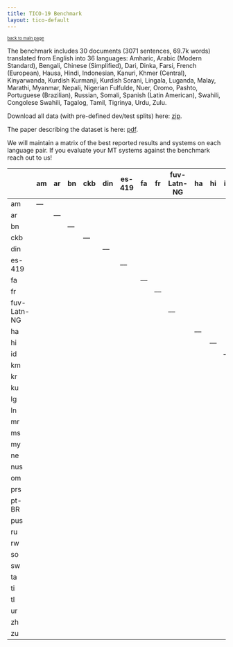 ```yaml
---
title: TICO-19 Benchmark
layout: tico-default
---
```


<sup><sub>[back to main page](index.html) </sub></sup>


The benchmark includes 30 documents (3071 sentences, 69.7k words) translated from English into 36 languages:
Amharic, Arabic (Modern Standard), Bengali, Chinese (Simplified), Dari, Dinka, Farsi, French (European), Hausa, Hindi, Indonesian, Kanuri, Khmer (Central), Kinyarwanda, Kurdish Kurmanji, Kurdish Sorani, Lingala, Luganda, Malay, Marathi, Myanmar, Nepali, Nigerian Fulfulde, Nuer, Oromo, Pashto, Portuguese (Brazilian), Russian, Somali, Spanish (Latin American), Swahili, Congolese Swahili, Tagalog, Tamil, Tigrinya, Urdu, Zulu.

Download all data (with pre-defined dev/test splits) here: [zip](#).

The paper describing the dataset is here: [pdf](#).

We will maintain a matrix of the best reported results and systems on each language pair. If you evaluate your MT systems against the benchmark reach out to us!

|    | am | ar | bn | ckb | din | es-419 | fa | fr | fuv-Latn-NG | ha | hi | id | km | kr | ku | lg | ln | mr | ms | my | ne | nus | om | prs | pt-BR | pus | ru | rw | so | sw | ta | ti | tl | ur | zh | zu |
| --- | --- | --- | --- | --- | --- | --- | --- | --- | --- | --- | --- | --- | --- | --- | --- | --- | --- | --- | --- | --- | --- | --- | --- | --- | --- | --- | --- | --- | --- | --- | --- | --- | --- | --- | --- | --- | 
| am |  –– |  |  |  |  |  |  |  |  |  |  |  |  |  |  |  |  |  |  |  |  |  |  |  |  |  |  |  |  |  |  |  |  |  |  |  |  |
| ar |   | –– |  |  |  |  |  |  |  |  |  |  |  |  |  |  |  |  |  |  |  |  |  |  |  |  |  |  |  |  |  |  |  |  |  |  |  |
| bn |   |  | –– |  |  |  |  |  |  |  |  |  |  |  |  |  |  |  |  |  |  |  |  |  |  |  |  |  |  |  |  |  |  |  |  |  |  |
| ckb |   |  |  | –– |  |  |  |  |  |  |  |  |  |  |  |  |  |  |  |  |  |  |  |  |  |  |  |  |  |  |  |  |  |  |  |  |  |
| din |   |  |  |  | –– |  |  |  |  |  |  |  |  |  |  |  |  |  |  |  |  |  |  |  |  |  |  |  |  |  |  |  |  |  |  |  |  |
| es-419 |   |  |  |  |  | –– |  |  |  |  |  |  |  |  |  |  |  |  |  |  |  |  |  |  |  |  |  |  |  |  |  |  |  |  |  |  |  |
| fa |   |  |  |  |  |  | –– |  |  |  |  |  |  |  |  |  |  |  |  |  |  |  |  |  |  |  |  |  |  |  |  |  |  |  |  |  |  |
| fr |   |  |  |  |  |  |  | –– |  |  |  |  |  |  |  |  |  |  |  |  |  |  |  |  |  |  |  |  |  |  |  |  |  |  |  |  |  |
| fuv-Latn-NG |   |  |  |  |  |  |  |  | –– |  |  |  |  |  |  |  |  |  |  |  |  |  |  |  |  |  |  |  |  |  |  |  |  |  |  |  |  |
| ha |   |  |  |  |  |  |  |  |  | –– |  |  |  |  |  |  |  |  |  |  |  |  |  |  |  |  |  |  |  |  |  |  |  |  |  |  |  |
| hi |   |  |  |  |  |  |  |  |  |  | –– |  |  |  |  |  |  |  |  |  |  |  |  |  |  |  |  |  |  |  |  |  |  |  |  |  |  |
| id |   |  |  |  |  |  |  |  |  |  |  | –– |  |  |  |  |  |  |  |  |  |  |  |  |  |  |  |  |  |  |  |  |  |  |  |  |  |
| km |   |  |  |  |  |  |  |  |  |  |  |  | –– |  |  |  |  |  |  |  |  |  |  |  |  |  |  |  |  |  |  |  |  |  |  |  |  |
| kr |   |  |  |  |  |  |  |  |  |  |  |  |  | –– |  |  |  |  |  |  |  |  |  |  |  |  |  |  |  |  |  |  |  |  |  |  |  |
| ku |   |  |  |  |  |  |  |  |  |  |  |  |  |  | –– |  |  |  |  |  |  |  |  |  |  |  |  |  |  |  |  |  |  |  |  |  |  |
| lg |   |  |  |  |  |  |  |  |  |  |  |  |  |  |  | –– |  |  |  |  |  |  |  |  |  |  |  |  |  |  |  |  |  |  |  |  |  |
| ln |   |  |  |  |  |  |  |  |  |  |  |  |  |  |  |  | –– |  |  |  |  |  |  |  |  |  |  |  |  |  |  |  |  |  |  |  |  |
| mr |   |  |  |  |  |  |  |  |  |  |  |  |  |  |  |  |  | –– |  |  |  |  |  |  |  |  |  |  |  |  |  |  |  |  |  |  |  |
| ms |   |  |  |  |  |  |  |  |  |  |  |  |  |  |  |  |  |  | –– |  |  |  |  |  |  |  |  |  |  |  |  |  |  |  |  |  |  |
| my |   |  |  |  |  |  |  |  |  |  |  |  |  |  |  |  |  |  |  | –– |  |  |  |  |  |  |  |  |  |  |  |  |  |  |  |  |  |
| ne |   |  |  |  |  |  |  |  |  |  |  |  |  |  |  |  |  |  |  |  | –– |  |  |  |  |  |  |  |  |  |  |  |  |  |  |  |  |
| nus |   |  |  |  |  |  |  |  |  |  |  |  |  |  |  |  |  |  |  |  |  | –– |  |  |  |  |  |  |  |  |  |  |  |  |  |  |  |
| om |   |  |  |  |  |  |  |  |  |  |  |  |  |  |  |  |  |  |  |  |  |  | –– |  |  |  |  |  |  |  |  |  |  |  |  |  |  |
| prs |   |  |  |  |  |  |  |  |  |  |  |  |  |  |  |  |  |  |  |  |  |  |  | –– |  |  |  |  |  |  |  |  |  |  |  |  |  |
| pt-BR |   |  |  |  |  |  |  |  |  |  |  |  |  |  |  |  |  |  |  |  |  |  |  |  | –– |  |  |  |  |  |  |  |  |  |  |  |  |
| pus |   |  |  |  |  |  |  |  |  |  |  |  |  |  |  |  |  |  |  |  |  |  |  |  |  | –– |  |  |  |  |  |  |  |  |  |  |  |
| ru |   |  |  |  |  |  |  |  |  |  |  |  |  |  |  |  |  |  |  |  |  |  |  |  |  |  | –– |  |  |  |  |  |  |  |  |  |  |
| rw |   |  |  |  |  |  |  |  |  |  |  |  |  |  |  |  |  |  |  |  |  |  |  |  |  |  |  | –– |  |  |  |  |  |  |  |  |  |
| so |   |  |  |  |  |  |  |  |  |  |  |  |  |  |  |  |  |  |  |  |  |  |  |  |  |  |  |  | –– |  |  |  |  |  |  |  |  |
| sw |   |  |  |  |  |  |  |  |  |  |  |  |  |  |  |  |  |  |  |  |  |  |  |  |  |  |  |  |  | –– |  |  |  |  |  |  |  |
| ta |   |  |  |  |  |  |  |  |  |  |  |  |  |  |  |  |  |  |  |  |  |  |  |  |  |  |  |  |  |  | –– |  |  |  |  |  |  |
| ti |   |  |  |  |  |  |  |  |  |  |  |  |  |  |  |  |  |  |  |  |  |  |  |  |  |  |  |  |  |  |  | –– |  |  |  |  |  |
| tl |   |  |  |  |  |  |  |  |  |  |  |  |  |  |  |  |  |  |  |  |  |  |  |  |  |  |  |  |  |  |  |  | –– |  |  |  |  |
| ur |   |  |  |  |  |  |  |  |  |  |  |  |  |  |  |  |  |  |  |  |  |  |  |  |  |  |  |  |  |  |  |  |  | –– |  |  |  |
| zh |   |  |  |  |  |  |  |  |  |  |  |  |  |  |  |  |  |  |  |  |  |  |  |  |  |  |  |  |  |  |  |  |  |  | –– |  |  |
| zu |   |  |  |  |  |  |  |  |  |  |  |  |  |  |  |  |  |  |  |  |  |  |  |  |  |  |  |  |  |  |  |  |  |  |  | –– |  |

